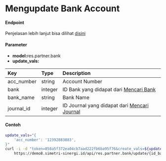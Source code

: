 # Mengupdate Bank Account
#### Endpoint
Penjelasan lebih lanjut bisa dilihat [disini](../list_api/update_data.md)

#### Parameter
- <b>model:</b>res.partner.bank</br>
- <b>update_vals:</b> </br>

| Key                                          | Type                     | Description                                                                                                   |
| :---                                         | :---                     | :---                                                                                                          |
| acc_number                                   | string                   | Account Number                                                                                                |
| bank                                         | integer                  | ID Bank yang didapat dari [Mencari Bank](../search_master/bank.md)                                            |
| bank_name                                    | string                   | Bank Name                                                                                                     |
| journal_id                                   | integer                  | ID Journal yang didapat dari [Mencari Journal](../search_master/journal.md)                                   |

#### Contoh
```bash
update_vals="{
    'acc_number': '12392883883',
}"
curl -i -d "token=858a5f372ea04cb7aad222fb6ba95f76&create_vals=${update_vals}" \
    https://demo8.simetri-sinergi.id/api/res.partner.bank/update/{id_bank_account}
```
